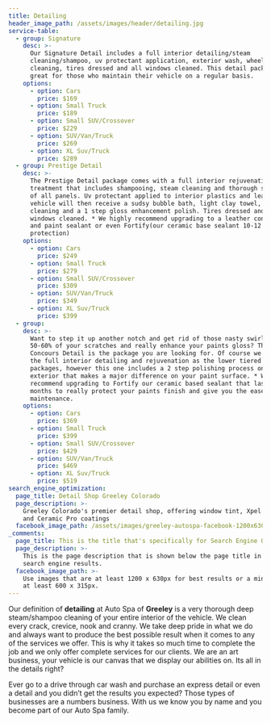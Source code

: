 ```yaml
---
title: Detailing
header_image_path: /assets/images/header/detailing.jpg
service-table:
  - group: Signature
    desc: >-
      Our Signature Detail includes a full interior detailing/steam
      cleaning/shampoo, uv protectant application, exterior wash, wheel
      cleaning, tires dressed and all windows cleaned. This detail package is
      great for those who maintain their vehicle on a regular basis.
    options:
      - option: Cars
        price: $169
      - option: Small Truck
        price: $189
      - option: Small SUV/Crossover
        price: $229
      - option: SUV/Van/Truck
        price: $269
      - option: XL Suv/Truck
        price: $289
  - group: Prestige Detail
    desc: >-
      The Prestige Detail package comes with a full interior rejuvenation
      treatment that includes shampooing, steam cleaning and thorough scrubbing
      of all panels. Uv protectant applied to interior plastics and leather. The
      vehicle will then receive a sudsy bubble bath, light clay towel, wheel
      cleaning and a 1 step gloss enhancement polish. Tires dressed and all
      windows cleaned. * We highly recommend upgrading to a leather conditioner
      and paint sealant or even Fortify(our ceramic base sealant 10-12 months
      protection)
    options:
      - option: Cars
        price: $249
      - option: Small Truck
        price: $279
      - option: Small SUV/Crossover
        price: $309
      - option: SUV/Van/Truck
        price: $349
      - option: XL Suv/Truck
        price: $399
  - group:
    desc: >-
      Want to step it up another notch and get rid of those nasty swirl marks,
      50-60% of your scratches and really enhance your paints gloss? The
      Concours Detail is the package you are looking for. Of course we include
      the full interior detailing and rejuvenation as the lower tiered detail
      packages, however this one includes a 2 step polishing process on the
      exterior that makes a major difference on your paint surface. * We highly
      recommend upgrading to Fortify our ceramic based sealant that lasts 10-12
      months to really protect your paints finish and give you the ease of
      maintenance.
    options:
      - option: Cars
        price: $369
      - option: Small Truck
        price: $399
      - option: Small SUV/Crossover
        price: $429
      - option: SUV/Van/Truck
        price: $469
      - option: XL Suv/Truck
        price: $519
search_engine_optimization:
  page_title: Detail Shop Greeley Colorado
  page_description: >-
    Greeley Colorado's premier detail shop, offering window tint, Xpel Clear bra
    and Ceramic Pro coatings
  facebook_image_path: /assets/images/greeley-autospa-facebook-1200x630.png
_comments:
  page_title: This is the title that's specifically for Search Engine Optimization.
  page_description: >-
    This is the page description that is shown below the page title in the
    search engine results.
  facebook_image_path: >-
    Use images that are at least 1200 x 630px for best results or a minimum of
    at least 600 x 315px.
---
```


Our definition of **detailing** at Auto Spa of **Greeley** is a very thorough deep steam/shampoo cleaning of your entire interior of the vehicle. We clean every crack, crevice, nook and cranny. We take deep pride in what we do and always want to produce the best possible result when it comes to any of the services we offer. This is why it takes so much time to complete the job and we only offer complete services for our clients. We are an art business, your vehicle is our canvas that we display our abilities on. Its all in the details right?

Ever go to a drive through car wash and purchase an express detail or even a detail and you didn’t get the results you expected? Those types of businesses are a numbers business. With us we know you by name and you become part of our Auto Spa family.